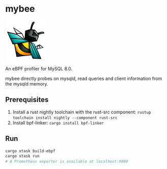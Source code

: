 # mybee

<img src="https://raw.githubusercontent.com/elbaro/mybee/main/mybee.png" width="128" />

An eBPF profiler for MySQL 8.0.

mybee directly probes on mysqld, read queries and client information from the mysqld memory.

## Prerequisites

1. Install a rust nightly toolchain with the rust-src component: `rustup toolchain install nightly --component rust-src`
2. Install bpf-linker: `cargo install bpf-linker`

## Run

```bash
cargo xtask build-ebpf
cargo xtask run
# A Prometheus exporter is available at localhost:9000
```
